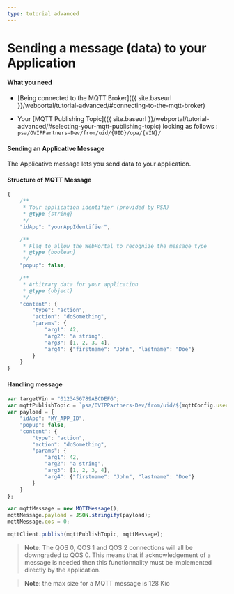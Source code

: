 ```yaml
---
type: tutorial advanced
---
```


# Sending a message (data) to your Application

#### What you need

- [Being connected to the MQTT Broker]({{ site.baseurl }}/webportal/tutorial-advanced/#connecting-to-the-mqtt-broker)

- Your [MQTT Publishing Topic]({{ site.baseurl }}/webportal/tutorial-advanced/#selecting-your-mqtt-publishing-topic) looking as follows :
	`psa/OVIPPartners-Dev/from/uid/{UID}/opa/{VIN}/`

#### Sending an Applicative Message

The Applicative message lets you send data to your application.

#### Structure of MQTT Message
```javascript
{
	/**
	 * Your application identifier (provided by PSA)
	 * @type {string}
	 */
	"idApp": "yourAppIdentifier",

	/**
	 * Flag to allow the WebPortal to recognize the message type
	 * @type {boolean}
	 */
	"popup": false,

	/**
	 * Arbitrary data for your application
	 * @type {object}
	 */
	"content": {
		"type": "action",
		"action": "doSomething",
		"params": {
			"arg1": 42,
			"arg2": "a string",
			"arg3": [1, 2, 3, 4],
			"arg4": {"firstname": "John", "lastname": "Doe"}
		}
	}
}
```

#### Handling message

```javascript
var targetVin = "0123456789ABCDEFG";
var mqttPublishTopic = `psa/OVIPPartners-Dev/from/uid/${mqttConfig.username}/opa/${targetVin}`;
var payload = {
	"idApp": "MY_APP_ID",
	"popup": false,
	"content": {
		"type": "action",
		"action": "doSomething",
		"params": {
			"arg1": 42,
			"arg2": "a string",
			"arg3": [1, 2, 3, 4],
			"arg4": {"firstname": "John", "lastname": "Doe"}
		}
	}
};

var mqttMessage = new MQTTMessage();
mqttMessage.payload = JSON.stringify(payload);
mqttMessage.qos = 0;

mqttClient.publish(mqttPublishTopic, mqttMessage);
```

>**Note**:
> The QOS 0, QOS 1 and QOS 2 connections will all be downgraded to QOS 0. This means that if acknowledgement of a message is needed then this functionnality must be implemented directly by the application.

>**Note**: the max size for a MQTT message is 128 Kio